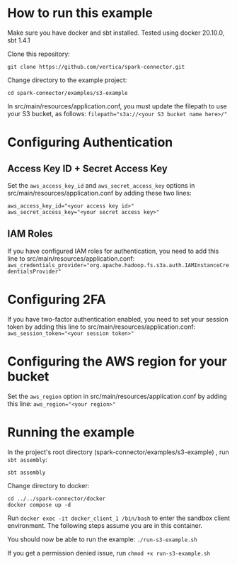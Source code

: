 # How to run this example

Make sure you have docker and sbt installed. Tested using docker 20.10.0, sbt 1.4.1

Clone this repository:
```
git clone https://github.com/vertica/spark-connector.git
```

Change directory to the example project:
```
cd spark-connector/examples/s3-example
```

In src/main/resources/application.conf, you must update the filepath to use your S3 bucket, as follows:
`filepath="s3a://<your S3 bucket name here>/"`

# Configuring Authentication

## Access Key ID + Secret Access Key
Set the `aws_access_key_id` and `aws_secret_access_key` options in src/main/resources/application.conf by adding these two lines:
```
aws_access_key_id="<your access key id>"
aws_secret_access_key="<your secret access key>"
```

## IAM Roles

If you have configured IAM roles for authentication, you need to add this line to src/main/resources/application.conf:
`aws_credentials_provider="org.apache.hadoop.fs.s3a.auth.IAMInstanceCredentialsProvider"`

# Configuring 2FA

If you have two-factor authentication enabled, you need to set your session token by adding this line to src/main/resources/application.conf:
`aws_session_token="<your session token>"`

# Configuring the AWS region for your bucket

Set the `aws_region` option in src/main/resources/application.conf by adding this line:
`aws_region="<your region>"`

# Running the example

In the project's root directory (spark-connector/examples/s3-example) , run `sbt assembly`:
```
sbt assembly
```

Change directory to docker:
```
cd ../../spark-connector/docker
docker compose up -d
```
Run `docker exec -it docker_client_1 /bin/bash` to enter the sandbox client environment. The following steps assume you are in this container.

You should now be able to run the example:
`./run-s3-example.sh`

If you get a permission denied issue, run `chmod +x run-s3-example.sh`
